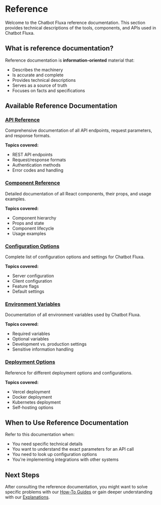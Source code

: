 # Reference

Welcome to the Chatbot Fluxa reference documentation. This section provides technical descriptions of the tools, components, and APIs used in Chatbot Fluxa.

## What is reference documentation?

Reference documentation is **information-oriented** material that:

- Describes the machinery
- Is accurate and complete
- Provides technical descriptions
- Serves as a source of truth
- Focuses on facts and specifications

## Available Reference Documentation

### [API Reference](api-reference.md)

Comprehensive documentation of all API endpoints, request parameters, and response formats.

**Topics covered:**
- REST API endpoints
- Request/response formats
- Authentication methods
- Error codes and handling

### [Component Reference](component-reference.md)

Detailed documentation of all React components, their props, and usage examples.

**Topics covered:**
- Component hierarchy
- Props and state
- Component lifecycle
- Usage examples

### [Configuration Options](configuration-options.md)

Complete list of configuration options and settings for Chatbot Fluxa.

**Topics covered:**
- Server configuration
- Client configuration
- Feature flags
- Default settings

### [Environment Variables](environment-variables.md)

Documentation of all environment variables used by Chatbot Fluxa.

**Topics covered:**
- Required variables
- Optional variables
- Development vs. production settings
- Sensitive information handling

### [Deployment Options](deployment-options.md)

Reference for different deployment options and configurations.

**Topics covered:**
- Vercel deployment
- Docker deployment
- Kubernetes deployment
- Self-hosting options

## When to Use Reference Documentation

Refer to this documentation when:

- You need specific technical details
- You want to understand the exact parameters for an API call
- You need to look up configuration options
- You're implementing integrations with other systems

## Next Steps

After consulting the reference documentation, you might want to solve specific problems with our [How-To Guides](../how-to/index.md) or gain deeper understanding with our [Explanations](../explanations/index.md).

